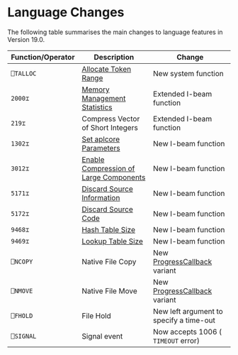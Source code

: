 <h1 class="heading"><span class="name">Language Changes</span></h1>

The following table summarises the main changes to language features in Version 19.0.

|Function/Operator|Description                                                                                           |Change                                                               |
|-----------------|------------------------------------------------------------------------------------------------------|---------------------------------------------------------------------|
|`⎕TALLOC`        |[Allocate Token Range](./talloc.md)                                                                   |New system function                                                  |
|`2000⌶`          |[Memory Management Statistics](./memory-manager-statistics.md)                                        |Extended I-beam function                                             |
|`219⌶`           |Compress Vector of Short Integers                                                                     |Extended I-beam function                                             |
|`1302⌶`          |[Set aplcore Parameters](https://help.dyalog.com/19.0/index.htm#Language/I%20Beam%20Functions/Set%20aplcore%20Parameters.htm)|New I-beam function                                                  |
|`3012⌶`          |[Enable Compression of Large Components](./enable-compression-of-large-components.md)                 |New I-beam function                                                  |
|`5171⌶`          |[Discard Source Information](./discard-source-information.md)                                         |New I-beam function                                                  |
|`5172⌶`          |[Discard Source Code](./discard-source-code.md)                                                       |New I-beam function                                                  |
|`9468⌶`          |[Hash Table Size](./hash-table-size.md)                                                               |New I-beam function                                                  |
|`9469⌶`          |[Lookup Table Size](./lookup-table-size.md)                                                           |New I-beam function                                                  |
|`⎕NCOPY`         |Native File Copy                                                                                      |New [ProgressCallback](../introduction/extension-to-native-file-functions.md) variant|
|`⎕NMOVE`         |Native File Move                                                                                      |New [ProgressCallback](../introduction/extension-to-native-file-functions.md) variant|
|`⎕FHOLD`         |File Hold                                                                                             |New left argument to specify a time-out                              |
|`⎕SIGNAL`        |Signal event                                                                                          |Now accepts 1006 ( `TIMEOUT` error)                                  |

